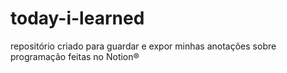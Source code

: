 # today-i-learned
repositório criado para guardar e expor minhas anotações sobre programação feitas no Notion®

